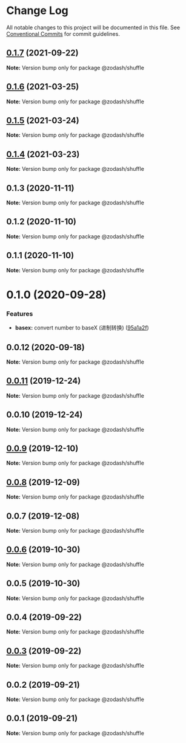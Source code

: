 # Change Log

All notable changes to this project will be documented in this file.
See [Conventional Commits](https://conventionalcommits.org) for commit guidelines.

## [0.1.7](https://github.com/zcorky/zodash/compare/@zodash/shuffle@0.1.6...@zodash/shuffle@0.1.7) (2021-09-22)

**Note:** Version bump only for package @zodash/shuffle





## [0.1.6](https://github.com/zcorky/zodash/compare/@zodash/shuffle@0.1.5...@zodash/shuffle@0.1.6) (2021-03-25)

**Note:** Version bump only for package @zodash/shuffle





## [0.1.5](https://github.com/zcorky/zodash/compare/@zodash/shuffle@0.1.4...@zodash/shuffle@0.1.5) (2021-03-24)

**Note:** Version bump only for package @zodash/shuffle





## [0.1.4](https://github.com/zcorky/zodash/compare/@zodash/shuffle@0.1.3...@zodash/shuffle@0.1.4) (2021-03-23)

**Note:** Version bump only for package @zodash/shuffle





## 0.1.3 (2020-11-11)

**Note:** Version bump only for package @zodash/shuffle





## 0.1.2 (2020-11-10)

**Note:** Version bump only for package @zodash/shuffle





## 0.1.1 (2020-11-10)

**Note:** Version bump only for package @zodash/shuffle





# 0.1.0 (2020-09-28)


### Features

* **basex:** convert number to baseX (进制转换) ([95a1a2f](https://github.com/zcorky/zodash/commit/95a1a2f361d73de5caa3b8e297c1643e97e40983))





## 0.0.12 (2020-09-18)

**Note:** Version bump only for package @zodash/shuffle





## [0.0.11](https://github.com/zcorky/zodash/compare/@zodash/shuffle@0.0.10...@zodash/shuffle@0.0.11) (2019-12-24)

**Note:** Version bump only for package @zodash/shuffle





## 0.0.10 (2019-12-24)

**Note:** Version bump only for package @zodash/shuffle





## [0.0.9](https://github.com/zcorky/zodash/compare/@zodash/shuffle@0.0.8...@zodash/shuffle@0.0.9) (2019-12-10)

**Note:** Version bump only for package @zodash/shuffle





## [0.0.8](https://github.com/zcorky/zodash/compare/@zodash/shuffle@0.0.7...@zodash/shuffle@0.0.8) (2019-12-09)

**Note:** Version bump only for package @zodash/shuffle





## 0.0.7 (2019-12-08)

**Note:** Version bump only for package @zodash/shuffle





## [0.0.6](https://github.com/zcorky/zodash/compare/@zodash/shuffle@0.0.5...@zodash/shuffle@0.0.6) (2019-10-30)

**Note:** Version bump only for package @zodash/shuffle





## 0.0.5 (2019-10-30)

**Note:** Version bump only for package @zodash/shuffle





## 0.0.4 (2019-09-22)

**Note:** Version bump only for package @zodash/shuffle





## [0.0.3](https://github.com/zcorky/zodash/compare/@zodash/shuffle@0.0.2...@zodash/shuffle@0.0.3) (2019-09-22)

**Note:** Version bump only for package @zodash/shuffle





## 0.0.2 (2019-09-21)

**Note:** Version bump only for package @zodash/shuffle





## 0.0.1 (2019-09-21)

**Note:** Version bump only for package @zodash/shuffle
